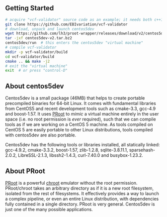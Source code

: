 ## Getting Started
```sh
# acquire "vcf-validator" source code as an example; it needs both c++11 and boost
git clone https://github.com/EBIvariation/vcf-validator
# download, unpack and launch centos5dev
wget https://github.com/lh3/proot-wrapper/releases/download/v2/centos5dev-v2.tar.bz2
tar -jxf centos5dev-v2.tar.bz2
centos5dev/run  # this enters the centos5dev "virtual machine"
# compile vcf-validator
mkdir -p vcf-validator/build
cd vcf-validator/build
cmake .. && make -j2
# exit the "virtual machine"
exit  # or press "control-D"
```

## About centos5dev

Centos5dev is a small package (46MB) that helps to create portable precompiled
binaries for 64-bit Linux. It comes with fundamental libraries from CentOS5 and
recent development tools such as cmake-3.3, gcc-4.9 and boost-1.57.  It uses
[PRoot][proot] to *mimic* a virtual machine entirely in the user space (i.e.
no root permission is *ever* required), such that we can compile tools as if
we are working on a CentOS 5 machine. As tools compiled on CentOS 5 are easily
portable to other Linux distributions, tools compiled with centos5dev are also
portable.

Centos5dev has the following tools or libraries installed, all statically
linked: gcc-4.9.2, cmake-3.3.2, boost-1.57, zlib-1.2.8, sqlite-3.8.11.1,
sparsehash-2.0.2, LibreSSL-2.1.3, libssh2-1.4.3, curl-7.40.0 and
busybox-1.23.2.

## About PRoot

[PRoot][proot] is a powerful [chroot][chroot] emulator without the root
permission. PRoot/chroot takes an arbitrary directory as if it is a new root
filesystem, isolated from the rest of filesystems. It effectively provides a
way to launch a complex pipeline, or even an entire Linux distribution, with
dependencies fully contained in a single directory.  PRoot is very general.
Centos5dev is just one of the many possible applications.

[proot]: http://proot.me
[chroot]: https://en.wikipedia.org/wiki/Chroot
